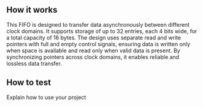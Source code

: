 <!---

This file is used to generate your project datasheet. Please fill in the information below and delete any unused
sections.

You can also include images in this folder and reference them in the markdown. Each image must be less than
512 kb in size, and the combined size of all images must be less than 1 MB.
-->

## How it works

This FIFO is designed to transfer data asynchronously between different clock domains. It supports storage of up to 32 entries, each 4 bits wide, for a total capacity of 16 bytes. The design uses separate read and write pointers with full and empty control signals, ensuring data is written only when space is available and read only when valid data is present. By synchronizing pointers across clock domains, it enables reliable and lossless data transfer.

## How to test

Explain how to use your project

